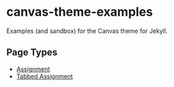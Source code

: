 # canvas-theme-examples

Examples (and sandbox) for the Canvas theme for Jekyll.

## Page Types

* [Assignment](assignment)
* [Tabbed Assignment](tabbed-assignment)
